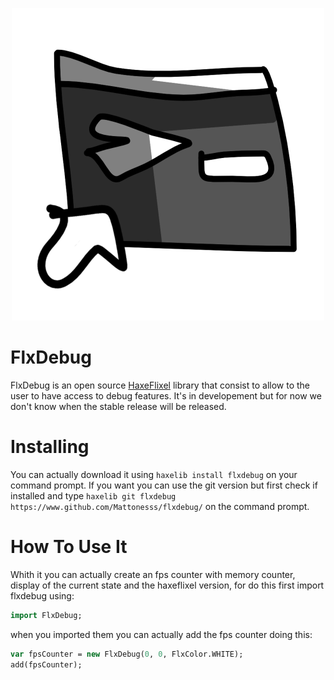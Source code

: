 <p align="center">
    <img src="./terminalIcon.png" width="500" alt="Terminal Logo."/> 
</p>

# FlxDebug

FlxDebug is an open source [HaxeFlixel](https://haxeflixel.com) library that consist to allow to the user to have access to debug features. It's in developement but for now we don't know when the stable release will be released.

# Installing

You can actually download it using `haxelib install flxdebug` on your command prompt.
If you want you can use the git version but first check if installed and type `haxelib git flxdebug https://www.github.com/Mattonesss/flxdebug/` on the command prompt.

# How To Use It

Whith it you can actually create an fps counter with memory counter, display of the current state and the haxeflixel version, for do this first import flxdebug using:
```haxe
import FlxDebug;
```
when you imported them you can actually add the fps counter doing this:
```haxe
var fpsCounter = new FlxDebug(0, 0, FlxColor.WHITE);
add(fpsCounter);
```
